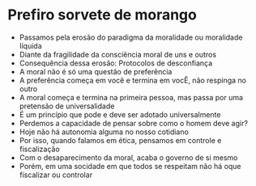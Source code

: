 # Prefiro sorvete de morango

- Passamos pela erosão do paradigma da moralidade ou moralidade líquida
- Diante da fragilidade da consciência moral de uns e outros
- Consequência dessa erosão: Protocolos de desconfiança
- A moral não é só uma questão de preferência
- A preferência começa em você e termina em vocÊ, não respinga no outro
- A moral começa e termina na primeira pessoa, mas passa por uma pretensão de universalidade
- É um princípio que pode e deve ser adotado universalmente
- Perdemos a capacidade de pensar sobre como o homem deve agir?
- Hoje não há autonomia alguma no nosso cotidiano
- Por isso, quando falamos em ética, pensamos em controle e fiscalização
- Com o desaparecimento da moral, acaba o governo de si mesmo
- Porém, em uma socidade em que todos se respeitam não há oque fiscalizar ou controlar